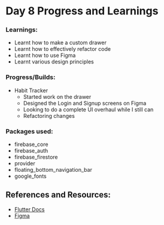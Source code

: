 # Day 8 Progress and Learnings

### Learnings:
- Learnt how to make a custom drawer
- Learnt how to effectively refactor code
- Learnt how to use Figma
- Learnt various design principles

### Progress/Builds:
- Habit Tracker
  - Started work on the drawer
  - Designed the Login and Signup screens on Figma
  - Looking to do a complete UI overhaul while I still can
  - Refactoring changes

### Packages used:
- firebase_core
- firebase_auth
- firebase_firestore
- provider
- floating_bottom_navigation_bar
- google_fonts

## References and Resources:
- [Flutter Docs](https://docs.flutter.dev/)
- [Figma](https://www.figma.com)

